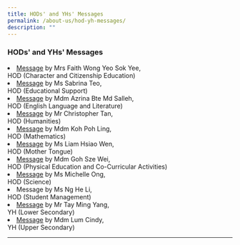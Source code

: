 ```yaml
---
title: HODs' and YHs' Messages
permalink: /about-us/hod-yh-messages/
description: ""
---
```

### HODs' and YHs' Messages

<li><a href="www.serangoonsec.moe.edu.sg/student-development/character-and-citizenship-edu/shhodcce/">Message</a> by Mrs Faith Wong Yeo Sok Yee, <br>HOD (Character and Citizenship Education)

</li><li><a href="www.serangoonsec.moe.edu.sg/student-development/edu-support/">Message</a> by Ms Sabrina Teo, <br>HOD (Educational Support)</li>

<li><a href="www.serangoonsec.moe.edu.sg/academic-programmes/english-language-and-literature/permalink/">Message</a> by Mdm Azrina Bte Md Salleh, <br>HOD (English Language and Literature)</li>

<li><a href="www.serangoonsec.moe.edu.sg/academic-programmes/humanities/hod-message">Message</a> by Mr Christopher Tan, <br>HOD (Humanities)</li>

<li><a href="www.serangoonsec.moe.edu.sg/academic-programmes/mathematics/hod-message/">Message</a> by Mdm Koh Poh Ling, <br>HOD (Mathematics)</li>

<li><a href="www.serangoonsec.moe.edu.sg/academic-programmes/mother-tongue-languages/permalink/">Message</a> by Ms Liam Hsiao Wen, <br>HOD (Mother Tongue)</li>

<li><a href="www.serangoonsec.moe.edu.sg/academic-programmes/physical-education/permalink/">Message</a> by Mdm Goh Sze Wei, <br>HOD (Physical Education and Co-Curricular Activities)</li>

<li><a href="www.serangoonsec.moe.edu.sg/academic-programmes/science/hod-message/">Message</a> by Ms Michelle Ong, <br>HOD (Science)</li>

<li>Message by Ms Ng He Li, <br>HOD (Student Management)</li>

<li><a href="www.serangoonsec.moe.edu.sg/student-development/year-head-team-message/">Message</a> by Mr Tay Ming Yang, <br>YH (Lower Secondary)</li>

<li><a href="/student-development/year-head-team-message/">Message</a> by Mdm Lum Cindy, <br>YH (Upper Secondary)</li>

<hr>